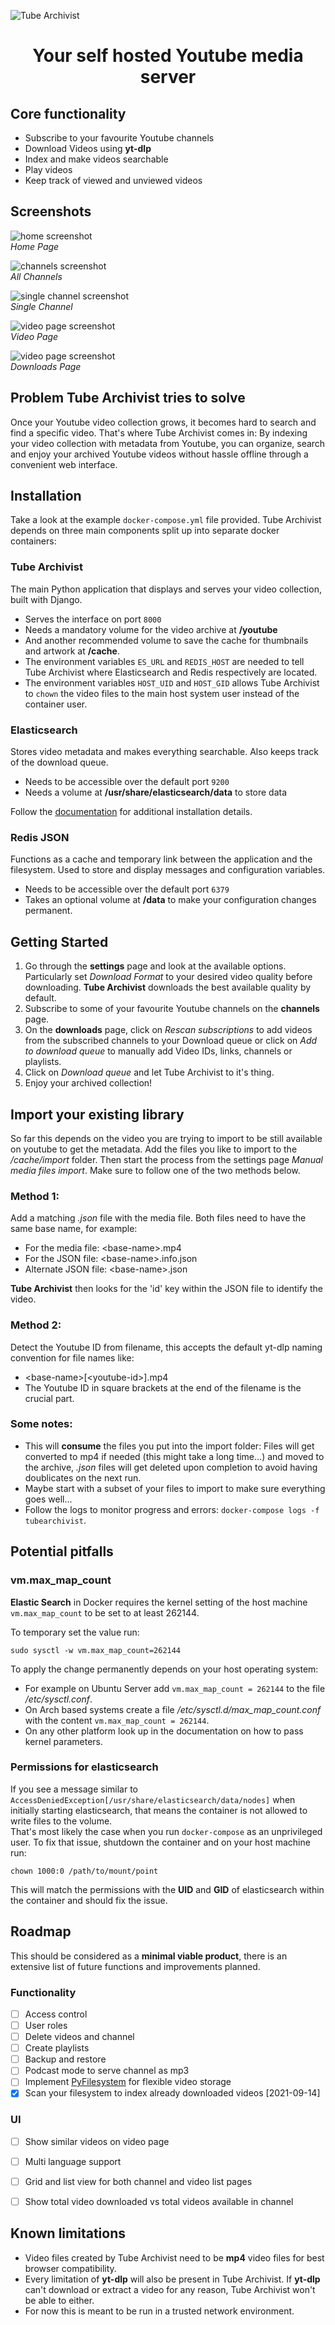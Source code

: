 ![Tube Archivist](assets/tube-archivist-banner.jpg?raw=true "Tube Archivist Banner")  

<center><h1>Your self hosted Youtube media server</h1></center>


## Core functionality
* Subscribe to your favourite Youtube channels
* Download Videos using **yt-dlp**
* Index and make videos searchable
* Play videos
* Keep track of viewed and unviewed videos

## Screenshots
![home screenshot](assets/tube-archivist-screenshot-home.png?raw=true "Tube Archivist Home")  
*Home Page*

![channels screenshot](assets/tube-archivist-screenshot-channels.png?raw=true "Tube Archivist Channels")  
*All Channels*

![single channel screenshot](assets/tube-archivist-screenshot-single-channel.png?raw=true "Tube Archivist Single Channel")  
*Single Channel*

![video page screenshot](assets/tube-archivist-screenshot-video.png?raw=true "Tube Archivist Video Page")  
*Video Page*

![video page screenshot](assets/tube-archivist-screenshot-download.png?raw=true "Tube Archivist Video Page")  
*Downloads Page*
  
## Problem Tube Archivist tries to solve
Once your Youtube video collection grows, it becomes hard to search and find a specific video. That's where Tube Archivist comes in: By indexing your video collection with metadata from Youtube, you can organize, search and enjoy your archived Youtube videos without hassle offline through a convenient web interface.

## Installation
Take a look at the example `docker-compose.yml` file provided. Tube Archivist depends on three main components split up into separate docker containers:  

### Tube Archivist
The main Python application that displays and serves your video collection, built with Django.
  - Serves the interface on port `8000`
  - Needs a mandatory volume for the video archive at **/youtube**
  - And another recommended volume to save the cache for thumbnails and artwork at **/cache**.
  - The environment variables `ES_URL` and `REDIS_HOST` are needed to tell Tube Archivist where Elasticsearch and Redis respectively are located.
  - The environment variables `HOST_UID` and `HOST_GID` allows Tube Archivist to `chown` the video files to the main host system user instead of the container user.

### Elasticsearch
Stores video metadata and makes everything searchable. Also keeps track of the download queue.
  - Needs to be accessible over the default port `9200`
  - Needs a volume at **/usr/share/elasticsearch/data** to store data

Follow the [documentation](https://www.elastic.co/guide/en/elasticsearch/reference/current/docker.html) for additional installation details.

### Redis JSON
Functions as a cache and temporary link between the application and the filesystem. Used to store and display messages and configuration variables.
  - Needs to be accessible over the default port `6379`
  - Takes an optional volume at **/data** to make your configuration changes permanent.

## Getting Started
1. Go through the **settings** page and look at the available options. Particularly set *Download Format* to your desired video quality before downloading. **Tube Archivist** downloads the best available quality by default.
2. Subscribe to some of your favourite Youtube channels on the **channels** page. 
3. On the **downloads** page, click on *Rescan subscriptions* to add videos from the subscribed channels to your Download queue or click on *Add to download queue* to manually add Video IDs, links, channels or playlists.
4. Click on *Download queue* and let Tube Archivist to it's thing. 
5. Enjoy your archived collection!
  
## Import your existing library
So far this depends on the video you are trying to import to be still available on youtube to get the metadata. Add the files you like to import to the */cache/import* folder. Then start the process from the settings page *Manual media files import*. Make sure to follow one of the two methods below.

### Method 1:
Add a matching *.json* file with the media file. Both files need to have the same base name, for example:
- For the media file: \<base-name>.mp4
- For the JSON file: \<base-name>.info.json
- Alternate JSON file: \<base-name>.json

**Tube Archivist** then looks for the 'id' key within the JSON file to identify the video.

### Method 2:
Detect the Youtube ID from filename, this accepts the default yt-dlp naming convention for file names like:
- \<base-name>[\<youtube-id>].mp4
- The Youtube ID in square brackets at the end of the filename is the crucial part.

### Some notes:
- This will **consume** the files you put into the import folder: Files will get converted to mp4 if needed (this might take a long time...) and moved to the archive, *.json* files will get deleted upon completion to avoid having doublicates on the next run.
- Maybe start with a subset of your files to import to make sure everything goes well...
- Follow the logs to monitor progress and errors: `docker-compose logs -f tubearchivist`.


## Potential pitfalls
### vm.max_map_count
**Elastic Search** in Docker requires the kernel setting of the host machine `vm.max_map_count` to be set to at least 262144.

To temporary set the value run:  
```
sudo sysctl -w vm.max_map_count=262144
```  

To apply the change permanently depends on your host operating system:  
- For example on Ubuntu Server add `vm.max_map_count = 262144` to the file */etc/sysctl.conf*.
- On Arch based systems create a file */etc/sysctl.d/max_map_count.conf* with the content `vm.max_map_count = 262144`. 
- On any other platform look up in the documentation on how to pass kernel parameters.

### Permissions for elasticsearch
If you see a message similar to `AccessDeniedException[/usr/share/elasticsearch/data/nodes]` when initially starting elasticsearch, that means the container is not allowed to write files to the volume.  
That's most likely the case when you run `docker-compose` as an unprivileged user. To fix that issue, shutdown the container and on your host machine run:
```
chown 1000:0 /path/to/mount/point
```
This will match the permissions with the **UID** and **GID** of elasticsearch within the container and should fix the issue.

## Roadmap
This should be considered as a **minimal viable product**, there is an extensive list of future functions and improvements planned.

### Functionality
- [ ] Access control
- [ ] User roles
- [ ] Delete videos and channel
- [ ] Create playlists
- [ ] Backup and restore
- [ ] Podcast mode to serve channel as mp3
- [ ] Implement [PyFilesystem](https://github.com/PyFilesystem/pyfilesystem2) for flexible video storage
- [X] Scan your filesystem to index already downloaded videos [2021-09-14]

### UI
- [ ] Show similar videos on video page
- [ ] Multi language support
- [ ] Grid and list view for both channel and video list pages
- [ ] Show total video downloaded vs total videos available in channel


## Known limitations
- Video files created by Tube Archivist need to be **mp4** video files for best browser compatibility.
- Every limitation of **yt-dlp** will also be present in Tube Archivist. If **yt-dlp** can't download or extract a video for any reason, Tube Archivist won't be able to either.
- For now this is meant to be run in a trusted network environment.
